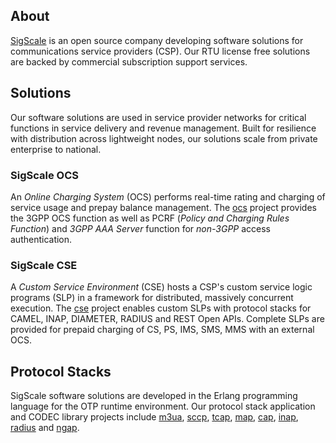 ## About
[SigScale](http://www.sigscale.com) is an open source company developing software solutions for communications service providers (CSP). Our RTU license free solutions are backed by commercial subscription support services.

## Solutions
Our software solutions are used in service provider networks for critical functions in service delivery and revenue management. Built for resilience with distribution across lightweight nodes, our solutions scale from private enterprise to national.

### SigScale OCS
An *Online Charging System* (OCS) performs real-time rating and charging of service usage and prepay balance management. The [ocs](https://github.com/sigscale/ocs) project provides the 3GPP OCS function as well as PCRF (*Policy and Charging Rules Function*) and *3GPP AAA Server* function for *non-3GPP* access authentication.

### SigScale CSE
A *Custom Service Environment* (CSE) hosts a CSP's custom service logic programs (SLP) in a framework for distributed, massively concurrent execution. The [cse](https://github.com/sigscale/cse) project enables custom SLPs with protocol stacks for CAMEL, INAP, DIAMETER, RADIUS and REST Open APIs. Complete SLPs are provided for prepaid charging of CS, PS, IMS, SMS, MMS with an external OCS.
 
## Protocol Stacks
SigScale software solutions are developed in the Erlang programming language for the OTP runtime environment. Our protocol stack application and CODEC library projects include [m3ua](https://github.com/sigscale/m3ua), [sccp](https://github.com/sigscale/sccp), [tcap](https://github.com/sigscale/tcap), [map](https://github.com/sigscale/map), [cap](https://github.com/sigscale/cse), [inap](https://github.com/sigscale/inap), [radius](https://github.com/sigscale/radierl) and [ngap](https://github.com/sigscale/5g-ngap).

